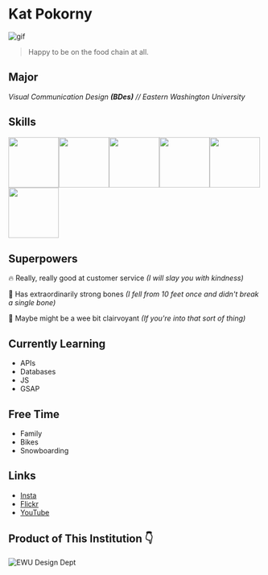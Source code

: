# Kat Pokorny

![gif](https://media.giphy.com/media/v1.Y2lkPTc5MGI3NjExbGpwMnQwNndoZDV1NWUxdDJoMDlvc2c0eWwwdWc1dGpmcjgyOXJ2aCZlcD12MV9pbnRlcm5hbF9naWZfYnlfaWQmY3Q9Zw/yiERvgiLHXoippMnuR/giphy-downsized-large.gif)

> Happy to be on the food chain at all.

## Major

_Visual Communication Design **(BDes)** // Eastern Washington University_

## Skills

<img src="https://cdn.jsdelivr.net/gh/devicons/devicon@latest/icons/html5/html5-original.svg" width="100"/><img src="https://cdn.jsdelivr.net/gh/devicons/devicon@latest/icons/css3/css3-original.svg" width="100" /><img src="https://cdn.jsdelivr.net/gh/devicons/devicon@latest/icons/aftereffects/aftereffects-original.svg" width="100" /><img src="https://cdn.jsdelivr.net/gh/devicons/devicon@latest/icons/illustrator/illustrator-plain.svg" width="100" /><img src="https://cdn.jsdelivr.net/gh/devicons/devicon@latest/icons/premierepro/premierepro-original.svg" width="100" /><img src="https://cdn.jsdelivr.net/gh/devicons/devicon@latest/icons/figma/figma-original.svg" width="100" />

## Superpowers

🔥 Really, really good at customer service _(I will slay you with kindness)_

💪 Has extraordinarily strong bones _(I fell from 10 feet once and didn't break a single bone)_

💫 Maybe might be a wee bit clairvoyant
_(If you're into that sort of thing)_

## Currently Learning

- APIs
- Databases
- JS
- GSAP

## Free Time

- Family
- Bikes
- Snowboarding

## Links

- [Insta](https:instagram.com/hell.raisin)
- [Flickr](https://www.flickr.com/photos/198030360@N05/)
- [YouTube](https://www.youtube.com/channel/UCrE3R6LOWXyz-uoUnIqbcPg)

## Product of This Institution 👇

![EWU Design Dept](https://www.ewu.edu/cstem/design/)

<!--
**katpoko/katpoko** is a ✨ _special_ ✨ repository because its `README.md` (this file) appears on your GitHub profile.

Here are some ideas to get you started:

- 🔭 I’m currently working on ...
- 🌱 I’m currently learning ...
- 👯 I’m looking to collaborate on ...
- 🤔 I’m looking for help with ...
- 💬 Ask me about ...
- 📫 How to reach me: ...
- 😄 Pronouns: ...
- ⚡ Fun fact: ...
-->
